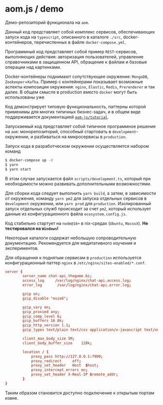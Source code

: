 # aom.js / demo

Демо-репозиторий функционала на `aom`.

Данный код представляет собой комплекс сервисов, обеспечивающих запуск кода на `typescript`,
описанного в каталоге `./src`, docker-контейнеров, перечисленных в файле `docker-compose.yml`.

Программный код представляет собой пример `REST`-сервисов, выполняющих действия: авторизация пользователей,
управление справочниками в защищенном API, обращение к файлам и базовые операции над картинками.

Docker-контейнеры поднимают сопутствующее окружение: `MongoDB`, `Zookeeper`+`Kafka`. Пример с контейнерами
показывает возможные аспекты композиции окружения: `nginx`, `Elastic`, `Redis`, `Prerenderer` и так далее. В общем смысле
в production вместо `docker` могут быть использованы уже

Код демонстрирует типовую функциональность, паттерны которой применимы для многих типичных бизнес-задач,
и в общем виде поддерживается документацией [`aom-js/tutorial`](https://github.com/aom-js/tutorial).

Запускаемый код представляет собой типичное программное решение на `aom`: монорепозиторий, способный стартовать
в `development`-окружении, и разбиваться на микросервисы в `production`.

Запуск кода в разработческом окружении осуществляется набором команд

```bash
$ docker-compose up -d
$ yarn
$ yarn start
```

В этом случае запускается файл `scripts/development.ts`, который при необходимости можно развивать дополнительными
возможностями.

Для сборки кода следует выполнить `yarn build`, а затем, в зависимости от окружения, команду `yarn pm2` для запуска
отдельных сервисов в `development` окружении, или `yarn prod` для `production`. Изолированный запуск отдельных служб
происходит за счет `pm2`, который использует данные из конфигурационного файла `ecosystem.config.js`.

Код стабильно стартует на `node@16+` в nix-средах (`Ubuntu`, `MacosX`). **Не тестировался на `Windows`!**

Некоторые каталоги содержат небольшую сопроводительную документацию. Рекомендуется для медитативного изучения
и экспериментов.

Для обращения к поднятым сервисам в `production` используется конфигурационный паттер `nginx` в 
`/etc/nginx/sites-enabled/*.conf`.

```conf
server {
        server_name chat-api.thegame.bz;
        access_log     /var/log/nginx/chat-api.access.log;
        error_log       /var/log/nginx/chat-api.error.log;

        gzip on;
        gzip_disable "msie6";

        gzip_vary on;
        gzip_proxied any;
        gzip_comp_level 6;
        gzip_buffers 16 8k;
        gzip_http_version 1.1;
        gzip_types text/plain text/css application/x-javascript text/xml application/xml application/xml+rss text/javascript application/javascript;

        client_max_body_size 5M;
        client_body_buffer_size    128k;

        location / {
            proxy_pass http://127.0.0.1:7900;
            proxy_redirect     off;
            proxy_set_header   Host  $host;
            proxy_intercept_errors on;
            proxy_set_header X-Real-IP $remote_addr;
        }
}

```

Таким образом становится доступно подключение к открытым портам извне.